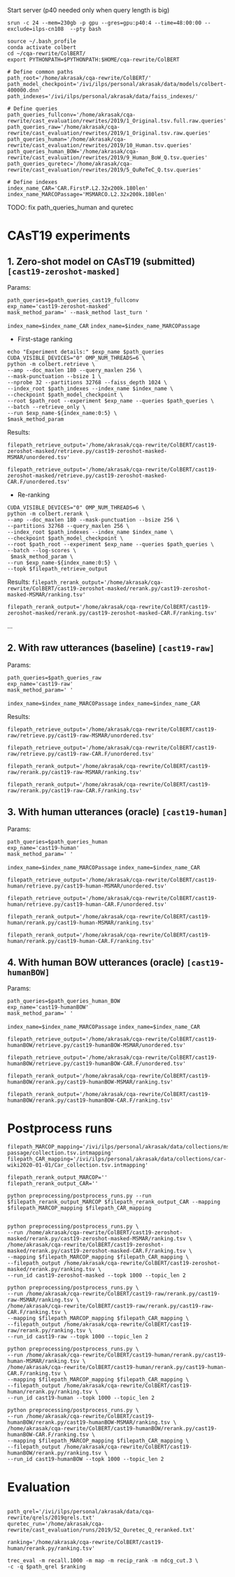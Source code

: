 Start server (p40 needed only when query length is big)

`srun -c 24 --mem=230gb -p gpu --gres=gpu:p40:4 --time=48:00:00 --exclude=ilps-cn108  --pty bash`


```
source ~/.bash_profile
conda activate colbert
cd ~/cqa-rewrite/ColBERT/
export PYTHONPATH=$PYTHONPATH:$HOME/cqa-rewrite/ColBERT
```

```
# Define common paths
path_root='/home/akrasak/cqa-rewrite/ColBERT/'
path_model_checkpoint='/ivi/ilps/personal/akrasak/data/models/colbert-400000.dnn'
path_indexes='/ivi/ilps/personal/akrasak/data/faiss_indexes/'

# Define queries
path_queries_fullconv='/home/akrasak/cqa-rewrite/cast_evaluation/rewrites/2019/1_Original.tsv.full.raw.queries'
path_queries_raw='/home/akrasak/cqa-rewrite/cast_evaluation/rewrites/2019/1_Original.tsv.raw.queries'
path_queries_human='/home/akrasak/cqa-rewrite/cast_evaluation/rewrites/2019/10_Human.tsv.queries'
path_queries_human_BOW='/home/akrasak/cqa-rewrite/cast_evaluation/rewrites/2019/9_Human_BoW_Q.tsv.queries'
path_queries_quretec='/home/akrasak/cqa-rewrite/cast_evaluation/rewrites/2019/5_QuReTeC_Q.tsv.queries'

# Define indexes
index_name_CAR='CAR.FirstP.L2.32x200k.180len'
index_name_MARCOPassage='MSMARCO.L2.32x200k.180len'
```


TODO: fix path_queries_human and quretec 

# CAsT19 experiments

## 1. Zero-shot model on CAsT19 (submitted) `[cast19-zeroshot-masked]`
Params:
```
path_queries=$path_queries_cast19_fullconv
exp_name='cast19-zeroshot-masked'
mask_method_param=' --mask_method last_turn '
```

`index_name=$index_name_CAR`
`index_name=$index_name_MARCOPassage`

* First-stage ranking
```
echo "Experiment details:" $exp_name $path_queries
CUDA_VISIBLE_DEVICES="0" OMP_NUM_THREADS=6 \
python -m colbert.retrieve \
--amp --doc_maxlen 180 --query_maxlen 256 \
--mask-punctuation --bsize 1 \
--nprobe 32 --partitions 32768 --faiss_depth 1024 \
--index_root $path_indexes --index_name $index_name \
--checkpoint $path_model_checkpoint \
--root $path_root --experiment $exp_name --queries $path_queries \
--batch --retrieve_only \
--run $exp_name-${index_name:0:5} \
$mask_method_param
```
Results:

`filepath_retrieve_output='/home/akrasak/cqa-rewrite/ColBERT/cast19-zeroshot-masked/retrieve.py/cast19-zeroshot-masked-MSMAR/unordered.tsv'`

`filepath_retrieve_output='/home/akrasak/cqa-rewrite/ColBERT/cast19-zeroshot-masked/retrieve.py/cast19-zeroshot-masked-CAR.F/unordered.tsv'`



* Re-ranking

```
CUDA_VISIBLE_DEVICES="0" OMP_NUM_THREADS=6 \
python -m colbert.rerank \
--amp --doc_maxlen 180 --mask-punctuation --bsize 256 \
--partitions 32768 --query_maxlen 256 \
--index_root $path_indexes --index_name $index_name \
--checkpoint $path_model_checkpoint \
--root $path_root --experiment $exp_name --queries $path_queries \
--batch --log-scores \
 $mask_method_param \
--run $exp_name-${index_name:0:5} \
--topk $filepath_retrieve_output

```
Results:
`filepath_rerank_output='/home/akrasak/cqa-rewrite/ColBERT/cast19-zeroshot-masked/rerank.py/cast19-zeroshot-masked-MSMAR/ranking.tsv'`

`filepath_rerank_output='/home/akrasak/cqa-rewrite/ColBERT/cast19-zeroshot-masked/rerank.py/cast19-zeroshot-masked-CAR.F/ranking.tsv'`

...



## 2. With raw utterances (baseline) `[cast19-raw]`
Params:
```
path_queries=$path_queries_raw
exp_name='cast19-raw'
mask_method_param=' '

```

`index_name=$index_name_MARCOPassage`
`index_name=$index_name_CAR`

Results:

`filepath_retrieve_output='/home/akrasak/cqa-rewrite/ColBERT/cast19-raw/retrieve.py/cast19-raw-MSMAR/unordered.tsv'`

`filepath_retrieve_output='/home/akrasak/cqa-rewrite/ColBERT/cast19-raw/retrieve.py/cast19-raw-CAR.F/unordered.tsv'`


`filepath_rerank_output='/home/akrasak/cqa-rewrite/ColBERT/cast19-raw/rerank.py/cast19-raw-MSMAR/ranking.tsv'`

`filepath_rerank_output='/home/akrasak/cqa-rewrite/ColBERT/cast19-raw/rerank.py/cast19-raw-CAR.F/ranking.tsv'`

## 3. With human utterances (oracle) `[cast19-human]`
Params:
```
path_queries=$path_queries_human
exp_name='cast19-human'
mask_method_param=' '

```

`index_name=$index_name_MARCOPassage`
`index_name=$index_name_CAR`


`filepath_retrieve_output='/home/akrasak/cqa-rewrite/ColBERT/cast19-human/retrieve.py/cast19-human-MSMAR/unordered.tsv'`

`filepath_retrieve_output='/home/akrasak/cqa-rewrite/ColBERT/cast19-human/retrieve.py/cast19-human-CAR.F/unordered.tsv'`


`filepath_rerank_output='/home/akrasak/cqa-rewrite/ColBERT/cast19-human/rerank.py/cast19-human-MSMAR/ranking.tsv'`

`filepath_rerank_output='/home/akrasak/cqa-rewrite/ColBERT/cast19-human/rerank.py/cast19-human-CAR.F/ranking.tsv'`


## 4. With human BOW utterances (oracle) `[cast19-humanBOW]`
Params:
```
path_queries=$path_queries_human_BOW
exp_name='cast19-humanBOW'
mask_method_param=' '

```

`index_name=$index_name_MARCOPassage`
`index_name=$index_name_CAR`


`filepath_retrieve_output='/home/akrasak/cqa-rewrite/ColBERT/cast19-humanBOW/retrieve.py/cast19-humanBOW-MSMAR/unordered.tsv'`

`filepath_retrieve_output='/home/akrasak/cqa-rewrite/ColBERT/cast19-humanBOW/retrieve.py/cast19-humanBOW-CAR.F/unordered.tsv'`


`filepath_rerank_output='/home/akrasak/cqa-rewrite/ColBERT/cast19-humanBOW/rerank.py/cast19-humanBOW-MSMAR/ranking.tsv'`

`filepath_rerank_output='/home/akrasak/cqa-rewrite/ColBERT/cast19-humanBOW/rerank.py/cast19-humanBOW-CAR.F/ranking.tsv'`


# Postprocess runs
```
filepath_MARCOP_mapping='/ivi/ilps/personal/akrasak/data/collections/msmarco-passage/collection.tsv.intmapping'
filepath_CAR_mapping='/ivi/ilps/personal/akrasak/data/collections/car-wiki2020-01-01/Car_collection.tsv.intmapping'

filepath_rerank_output_MARCOP=''
filepath_rerank_output_CAR=''

python preprocessing/postprocess_runs.py --run $filepath_rerank_output_MARCOP $filepath_rerank_output_CAR --mapping $filepath_MARCOP_mapping $filepath_CAR_mapping 

```

```

python preprocessing/postprocess_runs.py \
--run /home/akrasak/cqa-rewrite/ColBERT/cast19-zeroshot-masked/rerank.py/cast19-zeroshot-masked-MSMAR/ranking.tsv \
/home/akrasak/cqa-rewrite/ColBERT/cast19-zeroshot-masked/rerank.py/cast19-zeroshot-masked-CAR.F/ranking.tsv \
--mapping $filepath_MARCOP_mapping $filepath_CAR_mapping \
--filepath_output /home/akrasak/cqa-rewrite/ColBERT/cast19-zeroshot-masked/rerank.py/ranking.tsv \
--run_id cast19-zeroshot-masked --topk 1000 --topic_len 2

python preprocessing/postprocess_runs.py \
--run /home/akrasak/cqa-rewrite/ColBERT/cast19-raw/rerank.py/cast19-raw-MSMAR/ranking.tsv \
/home/akrasak/cqa-rewrite/ColBERT/cast19-raw/rerank.py/cast19-raw-CAR.F/ranking.tsv \
--mapping $filepath_MARCOP_mapping $filepath_CAR_mapping \
--filepath_output /home/akrasak/cqa-rewrite/ColBERT/cast19-raw/rerank.py/ranking.tsv \
--run_id cast19-raw --topk 1000 --topic_len 2

python preprocessing/postprocess_runs.py \
--run /home/akrasak/cqa-rewrite/ColBERT/cast19-human/rerank.py/cast19-human-MSMAR/ranking.tsv \
/home/akrasak/cqa-rewrite/ColBERT/cast19-human/rerank.py/cast19-human-CAR.F/ranking.tsv \
--mapping $filepath_MARCOP_mapping $filepath_CAR_mapping \
--filepath_output /home/akrasak/cqa-rewrite/ColBERT/cast19-human/rerank.py/ranking.tsv \
--run_id cast19-human --topk 1000 --topic_len 2

python preprocessing/postprocess_runs.py \
--run /home/akrasak/cqa-rewrite/ColBERT/cast19-humanBOW/rerank.py/cast19-humanBOW-MSMAR/ranking.tsv \
/home/akrasak/cqa-rewrite/ColBERT/cast19-humanBOW/rerank.py/cast19-humanBOW-CAR.F/ranking.tsv \
--mapping $filepath_MARCOP_mapping $filepath_CAR_mapping \
--filepath_output /home/akrasak/cqa-rewrite/ColBERT/cast19-humanBOW/rerank.py/ranking.tsv \
--run_id cast19-humanBOW --topk 1000 --topic_len 2

```

# Evaluation

```

path_qrel='/ivi/ilps/personal/akrasak/data/cqa-rewrite/qrels/2019qrels.txt'
quretec_run='/home/akrasak/cqa-rewrite/cast_evaluation/runs/2019/52_Quretec_Q_reranked.txt'

ranking='/home/akrasak/cqa-rewrite/ColBERT/cast19-human/rerank.py/ranking.tsv'

trec_eval -m recall.1000 -m map -m recip_rank -m ndcg_cut.3 \
-c -q $path_qrel $ranking 
```


